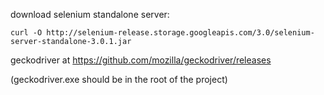 download selenium standalone server:

    curl -O http://selenium-release.storage.googleapis.com/3.0/selenium-server-standalone-3.0.1.jar

geckodriver at https://github.com/mozilla/geckodriver/releases

(geckodriver.exe should be in the root of the project)
